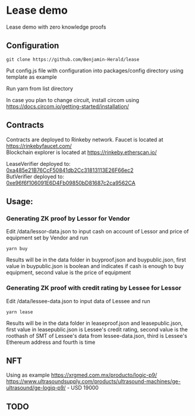 # Lease demo
Lease demo with zero knowledge proofs

## Configuration

	git clone https://github.com/Benjamin-Herald/lease

Put config.js file with configuration into packages/config directory using template as example


Run yarn from list directory

In case you plan to change circuit, install circom using 
https://docs.circom.io/getting-started/installation/

## Contracts
Contracts are deployed to Rinkeby network. Faucet is located at https://rinkebyfaucet.com/  
Blockchain explorer is located at https://rinkeby.etherscan.io/

LeaseVerifier deployed to: 	[0xa485e21B76CcF50841db2Cc31813113E26F66ec2](https://rinkeby.etherscan.io/address/0xa485e21B76CcF50841db2Cc31813113E26F66ec2#code)   
ButVerifier deployed to: 	[0xe96f6f106091E6D4Fb09850bD81687c2ca9562CA](https://rinkeby.etherscan.io/address/0xe96f6f106091E6D4Fb09850bD81687c2ca9562CA#code)

## Usage:

### Generating ZK proof by Lessor for Vendor
Edit /data/lessor-data.json to input cash on account of Lessor and 
price of equipment set by Vendor and run

	yarn buy

Results will be in the data folder in buyproof.json and buypublic.json, first value in buypublic.json 
is boolean and indicates if cash is enough to buy equipment, second value is the price of equipment

### Generating ZK proof with credit rating by Lessee for Lessor
Edit /data/lessee-data.json to input data of Lessee and run

	yarn lease

Results will be in the data folder in leaseproof.json and leasepublic.json, first value in leasepublic.json 
is Lessee's credit rating, second value is the roothash of SMT of Lessee's data from lessee-data.json, third is 
Lessee's Ethereum address and fourth is time


## NFT

Using as example https://xrgmed.com.mx/producto/logic-p9/
https://www.ultrasoundsupply.com/products/ultrasound-machines/ge-ultrasound/ge-logiq-p9/ - USD 19000

## TODO
